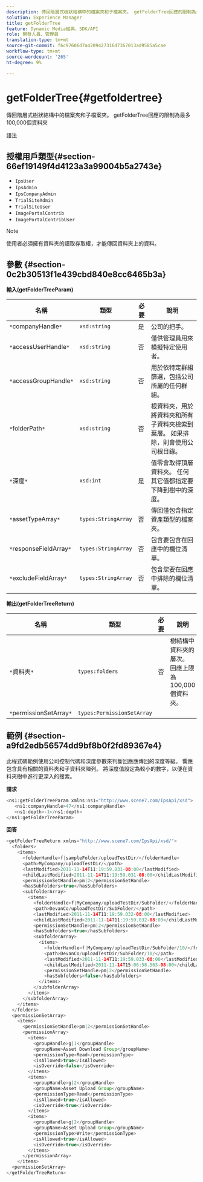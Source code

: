 ```yaml
---
description: 傳回階層式樹狀結構中的檔案夾和子檔案夾。 getFolderTree回應的限制為最多100,000個資料夾
solution: Experience Manager
title: getFolderTree
feature: Dynamic Media經典，SDK/API
role: 開發人員、管理員
translation-type: tm+mt
source-git-commit: f6c97606d7a4209427316d7367013ad9585a5cae
workflow-type: tm+mt
source-wordcount: '265'
ht-degree: 9%

---
```



# getFolderTree{#getfoldertree}

傳回階層式樹狀結構中的檔案夾和子檔案夾。 getFolderTree回應的限制為最多100,000個資料夾

語法

## 授權用戶類型{#section-66ef19149f4d4123a3a99004b5a2743e}

* `IpsUser`
* `IpsAdmin`
* `IpsCompanyAdmin`
* `TrialSiteAdmin`
* `TrialSiteUser`
* `ImagePortalContrib`
* `ImagePortalContribUser`

>[!NOTE]
>
>使用者必須擁有資料夾的讀取存取權，才能傳回資料夾上的資料。

## 參數 {#section-0c2b30513f1e439cbd840e8cc6465b3a}

**輸入(getFolderTreeParam)**

| 名稱 | 類型 | 必要 | 說明 |
|---|---|---|---|
| `*`companyHandle`*` | `xsd:string` | 是 | 公司的把手。 |
| `*`accessUserHandle`*` | `xsd:string` | 否 | 僅供管理員用來模擬特定使用者。 |
| `*`accessGroupHandle`*` | `xsd:string` | 否 | 用於依特定群組篩選，包括公司所屬的任何群組。 |
| `*`folderPath`*` | `xsd:string` | 否 | 根資料夾，用於將資料夾和所有子資料夾檢索到葉層。 如果排除，則會使用公司根目錄。 |
| `*`深度`*` | `xsd:int` | 是 | 值零會取得頂層資料夾。 任何其它值都指定要下降到樹中的深度。 |
| `*`assetTypeArray`*` | `types:StringArray` | 否 | 傳回僅包含指定資產類型的檔案夾。 |
| `*`responseFieldArray`*` | `types:StringArray` | 否 | 包含要包含在回應中的欄位清單。 |
| `*`excludeFieldArray`*` | `types:StringArray` | 否 | 包含您要在回應中排除的欄位清單。 |

**輸出(getFolderTreeReturn)**

| 名稱 | 類型 | 必要 | 說明 |
|---|---|---|---|
| `*`資料夾`*` | `types:folders` | 否 | 樹結構中資料夾的層次。 回應上限為100,000個資料夾。 |
| `*`permissionSetArray`*` | `types:PermissionSetArray` |  |  |

## 範例 {#section-a9fd2edb56574dd9bf8b0f2fd89367e4}

此程式碼範例使用公司控制代碼和深度參數來判斷回應應傳回的深度等級。 響應包含具有相關的資料夾和子資料夾陣列。 將深度值設定為較小的數字，以便在資料夾樹中進行更深入的搜索。

**請求**

```java
<ns1:getFolderTreeParam xmlns:ns1="http://www.scene7.com/IpsApi/xsd">
   <ns1:companyHandle>47</ns1:companyHandle>
   <ns1:depth>-1</ns1:depth>
</ns1:getFolderTreeParam>
```

**回答**

```java
<getFolderTreeReturn xmlns="http://www.scene7.com/IpsApi/xsd/">
  <folders>
    <items>
      <folderHandle>f|sampleFolder/uploadTestDir/</folderHandle>
      <path>MyCompany/uploadTestDir/</path>
      <lastModified>2011-11-14T11:19:59.031-08:00</lastModified>
      <childLastModified>2011-11-14T11:19:59.031-08:00</childLastModified>
      <permissionSetHandle>pm|2</permissionSetHandle>
      <hasSubfolders>true</hasSubfolders>
      <subfolderArray>
        <items>
          <folderHandle>f|MyCompany/uploadTestDir/SubFolder/</folderHandle>
          <path>DevanCo/uploadTestDir/SubFolder/</path>
          <lastModified>2011-11-14T11:19:59.032-08:00</lastModified>
          <childLastModified>2011-11-14T11:19:59.032-08:00</childLastModified>
          <permissionSetHandle>pm|2</permissionSetHandle>
          <hasSubfolders>true</hasSubfolders>
          <subfolderArray>
            <items>
              <folderHandle>f|MyCompany/uploadTestDir/SubFolder/10/</folderHandle>
              <path>DevanCo/uploadTestDir/SubFolder/10/</path>
              <lastModified>2011-11-14T11:19:59.033-08:00</lastModified>
              <childLastModified>2011-11-14T15:06:58.563-08:00</childLastModified>
              <permissionSetHandle>pm|2</permissionSetHandle>
              <hasSubfolders>false</hasSubfolders>
            </items>
          </subfolderArray>
        </items>
      </subfolderArray>
    </items>
  </folders>
  <permissionSetArray>
    <items>
      <permissionSetHandle>pm|2</permissionSetHandle>
      <permissionArray>
        <items>
          <groupHandle>g|1</groupHandle>
          <groupName>Asset Download Group</groupName>
          <permissionType>Read</permissionType>
          <isAllowed>true</isAllowed>
          <isOverride>false</isOverride>
        </items>
        <items>
          <groupHandle>g|2</groupHandle>
          <groupName>Asset Upload Group</groupName>
          <permissionType>Read</permissionType>
          <isAllowed>true</isAllowed>
          <isOverride>true</isOverride>
        </items>
        <items>
          <groupHandle>g|2</groupHandle>
          <groupName>Asset Upload Group</groupName>
          <permissionType>Write</permissionType>
          <isAllowed>true</isAllowed>
          <isOverride>true</isOverride>
        </items>
      </permissionArray>
    </items>
  <permissionSetArray>
</getFolderTreeReturn>
```

